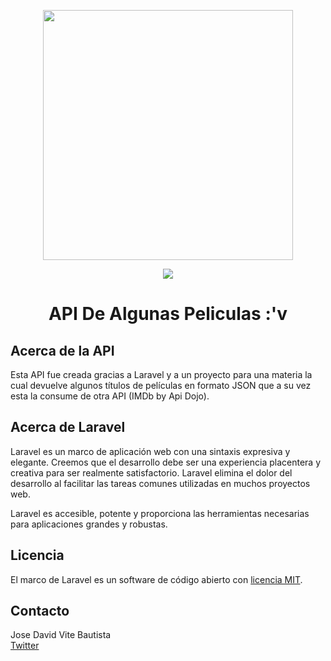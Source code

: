 <p align="center"><a href="https://laravel.com" target="_blank"><img src="https://raw.githubusercontent.com/laravel/art/master/logo-lockup/5%20SVG/2%20CMYK/1%20Full%20Color/laravel-logolockup-cmyk-red.svg" width="400"></a></p>
<div align="center"><img src="https://i.pinimg.com/originals/a6/2a/eb/a62aebda6557f453c5866d8c5117ef54.gif"></div>

<h1 align="center"><b>API De Algunas Peliculas :'v</b></h1>

## Acerca de la API

Esta API fue creada gracias a Laravel y a un proyecto para una materia la cual devuelve algunos títulos de películas en formato JSON que a su vez esta la consume de otra API (IMDb by Api Dojo).

## Acerca de Laravel

Laravel es un marco de aplicación web con una sintaxis expresiva y elegante. Creemos que el desarrollo debe ser una experiencia placentera y creativa para ser realmente satisfactorio. Laravel elimina el dolor del desarrollo al facilitar las tareas comunes utilizadas en muchos proyectos web.

Laravel es accesible, potente y proporciona las herramientas necesarias para aplicaciones grandes y robustas.

## Licencia

El marco de Laravel es un software de código abierto con [licencia MIT](https://opensource.org/licenses/MIT).

## Contacto
Jose David Vite Bautista <br>
[Twitter](https://twitter.com/Zeiya24)
